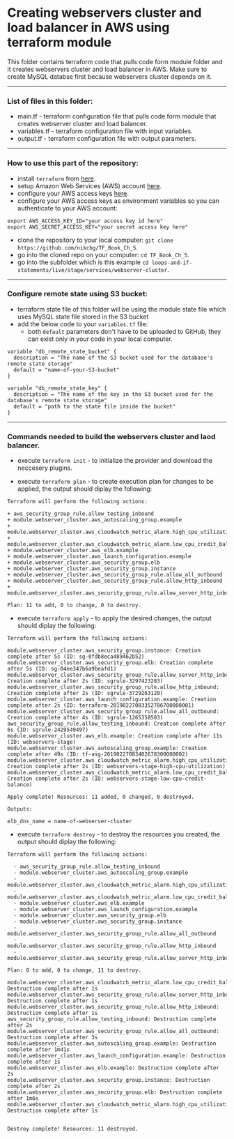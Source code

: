 # Creating webservers cluster and load balancer in AWS using terraform module

This folder contains terraform code that pulls code form module folder and it creates webservers cluster and load balancer in AWS. Make sure to create MySQL databse first because webservers cluster depends on it. 


--------------------------------------------------------------------------------------------------------------
### List of files in this folder:
- main.tf - terraform configuration file that pulls code form module that creates webserver cluster and load balancer.
- variables.tf - terraform configuration file with input variables.
- output.tf - terraform configuration file with output parameters.
----------------------------------------------------------------------------------------------------------------------
### How to use this part of the repository:
- install `terraform` from [here](https://www.terraform.io/downloads.html).
- setup Amazon Web Services (AWS) account [here](https://aws.amazon.com/).
- configure your AWS access keys [here](https://docs.aws.amazon.com/general/latest/gr/aws-sec-cred-types.html#access-keys-and-secret-access-keys).
- configure your AWS access keys as environment variables so you can authenticate to your AWS account:

```
export AWS_ACCESS_KEY_ID="your access key id here"
export AWS_SECRET_ACCESS_KEY="your secret access key here"
```
   
- clone the repository to your local computer: `git clone https://github.com/nikcbg/TF_Book_Ch_5`.
- go into the cloned repo on your computer: `cd TF_Book_Ch_5`.
- go into the subfolder which is this example `cd loops-and-if-statements/live/stage/services/webserver-cluster`.

------------------------------------------------------------------------------------------------------------------

### Configure remote state using S3 bucket:
- terraform state file of this folder will be using the module state file which uses MySQL state file stored in the S3 bucket 
- add the below code to your `variables.tf` file:
   - both `default` parameters don't have to be uploaded to GitHub, they can exist only in your code in your local computer.

```
variable "db_remote_state_bucket" {
  description = "The name of the S3 bucket used for the database's remote state storage"
  default = "name-of-your-S3-bucket"
}

variable "db_remote_state_key" {
  description = "The name of the key in the S3 bucket used for the database's remote state storage"
  default = "path to the state file inside the bucket"
}
```

-------------------------------------------------------------------------------------------------------------------

### Commands needed to build the webservers cluster and laod balancer.
- execute `terraform init` - to initialize the provider and download the neccesery plugins.
  
- execute `terraform plan` - to create execution plan for changes to be applied, the output should diplay the following:

```
Terraform will perform the following actions:

+ aws_security_group_rule.allow_testing_inbound
+ module.webserver_cluster.aws_autoscaling_group.example
+ module.webserver_cluster.aws_cloudwatch_metric_alarm.high_cpu_utilization
+ module.webserver_cluster.aws_cloudwatch_metric_alarm.low_cpu_credit_balance
+ module.webserver_cluster.aws_elb.example
+ module.webserver_cluster.aws_launch_configuration.example
+ module.webserver_cluster.aws_security_group.elb
+ module.webserver_cluster.aws_security_group.instance
+ module.webserver_cluster.aws_security_group_rule.allow_all_outbound
+ module.webserver_cluster.aws_security_group_rule.allow_http_inbound
+ module.webserver_cluster.aws_security_group_rule.allow_server_http_inbound
  
Plan: 11 to add, 0 to change, 0 to destroy.
```
  
- execute `terraform apply` - to apply the desired changes, the output should diplay the following:

```
Terraform will perform the following actions:

module.webserver_cluster.aws_security_group.instance: Creation complete after 5s (ID: sg-0fdb8eca489462b52)
module.webserver_cluster.aws_security_group.elb: Creation complete after 5s (ID: sg-04ee347b6a9beafd1)
module.webserver_cluster.aws_security_group_rule.allow_server_http_inbound: Creation complete after 2s (ID: sgrule-3297423283)
module.webserver_cluster.aws_security_group_rule.allow_http_inbound: Creation complete after 2s (ID: sgrule-3729263120)
module.webserver_cluster.aws_launch_configuration.example: Creation complete after 2s (ID: terraform-20190227083352786700000001)
module.webserver_cluster.aws_security_group_rule.allow_all_outbound: Creation complete after 4s (ID: sgrule-1265358503)
aws_security_group_rule.allow_testing_inbound: Creation complete after 6s (ID: sgrule-2429549497)
module.webserver_cluster.aws_elb.example: Creation complete after 11s (ID: webservers-stage)
module.webserver_cluster.aws_autoscaling_group.example: Creation complete after 49s (ID: tf-asg-20190227083402678300000002)
module.webserver_cluster.aws_cloudwatch_metric_alarm.high_cpu_utilization: Creation complete after 2s (ID: webservers-stage-high-cpu-utilization)
module.webserver_cluster.aws_cloudwatch_metric_alarm.low_cpu_credit_balance: Creation complete after 2s (ID: webservers-stage-low-cpu-credit-balance)

Apply complete! Resources: 11 added, 0 changed, 0 destroyed.

Outputs:

elb_dns_name = name-of-webserver-cluster
```
- execute `terraform destroy` - to destroy the resources you created, the output should diplay the following:
  
```
Terraform will perform the following actions:

  - aws_security_group_rule.allow_testing_inbound
  - module.webserver_cluster.aws_autoscaling_group.example
  - module.webserver_cluster.aws_cloudwatch_metric_alarm.high_cpu_utilization
  - module.webserver_cluster.aws_cloudwatch_metric_alarm.low_cpu_credit_balance
  - module.webserver_cluster.aws_elb.example
  - module.webserver_cluster.aws_launch_configuration.example
  - module.webserver_cluster.aws_security_group.elb
  - module.webserver_cluster.aws_security_group.instance
  - module.webserver_cluster.aws_security_group_rule.allow_all_outbound
  - module.webserver_cluster.aws_security_group_rule.allow_http_inbound
  - module.webserver_cluster.aws_security_group_rule.allow_server_http_inbound
  
Plan: 0 to add, 0 to change, 11 to destroy.

module.webserver_cluster.aws_cloudwatch_metric_alarm.low_cpu_credit_balance: Destruction complete after 1s
module.webserver_cluster.aws_security_group_rule.allow_server_http_inbound: Destruction complete after 1s
module.webserver_cluster.aws_security_group_rule.allow_http_inbound: Destruction complete after 1s
aws_security_group_rule.allow_testing_inbound: Destruction complete after 2s
module.webserver_cluster.aws_security_group_rule.allow_all_outbound: Destruction complete after 3s
module.webserver_cluster.aws_autoscaling_group.example: Destruction complete after 1m41s
module.webserver_cluster.aws_launch_configuration.example: Destruction complete after 1s
module.webserver_cluster.aws_elb.example: Destruction complete after 2s
module.webserver_cluster.aws_security_group.instance: Destruction complete after 2s
module.webserver_cluster.aws_security_group.elb: Destruction complete after 1m6s
module.webserver_cluster.aws_cloudwatch_metric_alarm.high_cpu_utilization: Destruction complete after 1s


Destroy complete! Resources: 11 destroyed.
```
